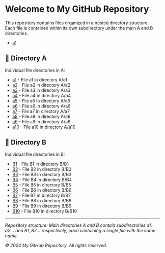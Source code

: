 # Welcome to My GitHub Repository

This repository contains files organized in a nested directory structure. Each file is contained within its own subdirectory under the main A and B directories.

- [a1](./class0/class0.html)

## 📁 Directory A

Individual file directories in A:

- [a1](./A/a1/a1) - File a1 in directory A/a1
- [a2](./A/a2/a2) - File a2 in directory A/a2
- [a3](./A/a3/a3) - File a3 in directory A/a3
- [a4](./A/a4/a4) - File a4 in directory A/a4
- [a5](./A/a5/a5) - File a5 in directory A/a5
- [a6](./A/a6/a6) - File a6 in directory A/a6
- [a7](./A/a7/a7) - File a7 in directory A/a7
- [a8](./A/a8/a8) - File a8 in directory A/a8
- [a9](./A/a9/a9) - File a9 in directory A/a9
- [a10](./A/a10/a10) - File a10 in directory A/a10

## 📁 Directory B

Individual file directories in B:

- [B1](./B/B1/B1) - File B1 in directory B/B1
- [B2](./B/B2/B2) - File B2 in directory B/B2
- [B3](./B/B3/B3) - File B3 in directory B/B3
- [B4](./B/B4/B4) - File B4 in directory B/B4
- [B5](./B/B5/B5) - File B5 in directory B/B5
- [B6](./B/B6/B6) - File B6 in directory B/B6
- [B7](./B/B7/B7) - File B7 in directory B/B7
- [B8](./B/B8/B8) - File B8 in directory B/B8
- [B9](./B/B9/B9) - File B9 in directory B/B9
- [B10](./B/B10/B10) - File B10 in directory B/B10

---

*Repository structure: Main directories A and B contain subdirectories a1, a2... and B1, B2... respectively, each containing a single file with the same name.*

*© 2024 My GitHub Repository. All rights reserved.*
